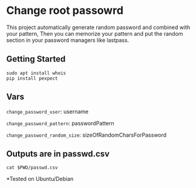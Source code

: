 # Change root passowrd
This project automatically generate random password and combined with your pattern, Then you can memorize your pattern and put the random section in your password managers like lastpass.

## Getting Started
```
sudo apt install whois
pip install pexpect
```

## Vars 

`change_password_user`: username

`change_password_pattern`: passwordPattern

`change_password_random_size`: sizeOfRandomCharsForPassword


## Outputs are in passwd.csv
```
cat $PWD/passwd.csv
```

*Tested on Ubuntu/Debian
